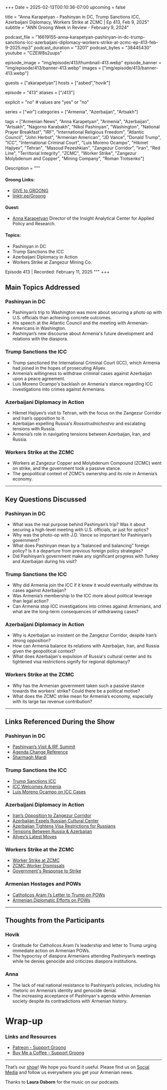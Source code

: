 +++
Date = 2025-02-13T00:10:36-07:00
upcoming = false

title = "Anna Karapetyan - Pashinyan in DC, Trump Sanctions ICC, Azerbaijani Diplomacy, Workers Strike at ZCMC | Ep 413, Feb 9, 2025"
subtitle = "ANN Groong Week in Review - February 9, 2024"

podcast_file = "16619155-anna-karapetyan-pashinyan-in-dc-trump-sanctions-icc-azerbaijani-diplomacy-workers-strike-at-zcmc-ep-413-feb-9-2025.mp3"
podcast_duration = "3201"
podcast_bytes = "38445430"
youtube = "CZEW8s2uups"

episode_image = "img/episode/413/thumbnail-413.webp"
episode_banner = "img/episode/413/banner-413.webp"
images = ["img/episode/413/banner-413.webp"]

guests = ["akarapetyan"]
hosts = ["asbed","hovik"]

episode = "413"
aliases = ["/413"]

explicit = "no" # values are "yes" or "no"

series = ["wir"]
categories = ["Armenia", "Azerbaijan", "Artsakh"]

tags = ["Armenian News", "Anna Karapetyan", "Armenia", "Azerbaijan", "Artsakh", "Nagorno Karabakh", "Nikol Pashinyan", "Washington", "National Prayer Breakfast", "IRF", "International Religious Freedom", "Atlantic Council", "John Herbst", "Armenian American", "JD Vance", "Donald Trump", "ICC", "International Criminal Court", "Luis Moreno Ocampo", "Hikmet Hajiyev", "Tehran", "Masoud Pezeshkian", "Zangezur Corridor", "Iran", "Red Line", "Territorial Integrity", "ZCMC", "Worker Strike", "Zangezur Molybdenum and Copper", "Mining Company", "Roman Trotsenko"]


Description = """

#### Groong Links:
* [GIVE to GROONG](https://podcasts.groong.org/donate)
* [linktr.ee/Groong](https://linktr.ee/groong)

#### Guest:
* [Anna Karapetyan](/guest/akarapetyan) Director of the Insight Analytical Center for Applied Policy and Research.

#### Topics:
* Pashinyan in DC
* Trump Sanctions the ICC
* Azerbaijani Diplomacy in Action
* Workers Strike at Zangezur Mining Co.

Episode 413 | Recorded: February 11, 2025
"""
+++

## **Main Topics Addressed**  

### **Pashinyan in DC**  
- Pashinyan’s trip to Washington was more about securing a photo op with U.S. officials than achieving concrete outcomes.  
- His speech at the Atlantic Council and the meeting with Armenian-Americans in Washington.  
- Pashinyan’s new discourse about Armenia's future development and relations with the diaspora.  

### **Trump Sanctions the ICC**  
- Trump sanctioned the International Criminal Court (ICC), which Armenia had joined in the hopes of prosecuting Aliyev.  
- Armenia’s willingness to withdraw criminal cases against Azerbaijan upon a peace agreement.  
- Luis Moreno Ocampo's backlash on Armenia's stance regarding ICC investigations into crimes against Armenians.  

### **Azerbaijani Diplomacy in Action**  
- Hikmet Hajiyev’s visit to Tehran, with the focus on the Zangezur Corridor and Iran’s opposition to it.  
- Azerbaijan expelling Russia's *Rossotrudnichestvo* and escalating tensions with Russia.  
- Armenia’s role in navigating tensions between Azerbaijan, Iran, and Russia.  

### **Workers Strike at the ZCMC**  
- Workers at Zangezur Copper and Molybdenum Compound (ZCMC) went on strike, and the government took a passive stance.  
- The geopolitical context of ZCMC’s ownership and its role in Armenia’s economy.  

---

## **Key Questions Discussed**  

### **Pashinyan in DC**  
- What was the real purpose behind Pashinyan’s trip? Was it about securing a high-level meeting with U.S. officials, or just for optics?  
- Why was the photo-op with J.D. Vance so important for Pashinyan’s government?  
- What does Pashinyan mean by a “balanced and balancing” foreign policy? Is it a departure from previous foreign policy strategies?  
- Did Pashinyan’s government make any significant progress with Turkey and Azerbaijan during his visit?  

### **Trump Sanctions the ICC**  
- Why did Armenia join the ICC if it knew it would eventually withdraw its cases against Azerbaijan?  
- Was Armenia’s membership to the ICC more about political leverage than legal action?  
- Can Armenia stop ICC investigations into crimes against Armenians, and what are the long-term consequences of withdrawing cases?  

### **Azerbaijani Diplomacy in Action**  
- Why is Azerbaijan so insistent on the Zangezur Corridor, despite Iran’s strong opposition?  
- How can Armenia balance its relations with Azerbaijan, Iran, and Russia given the geopolitical context?  
- What does Azerbaijan's expulsion of Russia's cultural center and its tightened visa restrictions signify for regional diplomacy?  

### **Workers Strike at the ZCMC**  
- Why has the Armenian government taken such a passive stance towards the workers’ strike? Could there be a political motive?  
- What does the ZCMC strike mean for Armenia’s economy, especially with its large tax revenue contribution?  

---

## **Links Referenced During the Show**  

### **Pashinyan in DC**  
- [Pashinyan’s Visit & IRF Summit](https://verelq.am/hy/node/156254)  
- [Agenda Change Reference](https://x.com/HovikYerevan/status/1887542072841757012)  
- [Sharmagh Mardi](https://www.cftjustice.org/warrior-of-the-month-sharmagh-mardi/)  

### **Trump Sanctions the ICC**  
- [Trump Sanctions ICC](https://www.bbc.com/news/articles/cx2p19l24g2o)  
- [ICC Welcomes Armenia](https://www.icc-cpi.int/news/international-criminal-court-welcomes-armenia-new-state-party)  
- [Luis Moreno Ocampo on ICC Cases](https://en.armradio.am/2025/02/06/armenia-cannot-stop-investigation-of-crimes-against-armenians-at-icc-ocampo/)  

### **Azerbaijani Diplomacy in Action**  
- [Iran’s Opposition to Zangezur Corridor](https://asbarez.com/so-called-zangezur-corridor-is-detrimental-for-both-iran-and-armenia-tehran-says/)  
- [Azerbaijan Expels Russian Cultural Center](https://www.azatutyun.am/a/33302830.html)  
- [Azerbaijan Tightens Visa Restrictions for Russians](https://www.azatutyun.am/a/33301672.html)  
- [Tensions Between Russia & Azerbaijan](https://news.am/eng/news/865090.html)  
- [Aliyev’s Latest Moves](https://www.azatutyun.am/a/33305534.html)  

### **Workers Strike at the ZCMC**  
- [Worker Strike at ZCMC](https://www.azatutyun.am/a/33307193.html)  
- [ZCMC Worker Dismissals](https://www.azatutyun.am/a/33305534.html)  
- [Government's Response to Strike](https://www.azatutyun.am/a/33301672.html)  

### **Armenian Hostages and POWs**  
- [Catholicos Aram I’s Letter to Trump on POWs](https://168.am/2025/02/07/2164882.html)  
- [Armenian Diplomatic Efforts on POWs](https://www.armenpress.am/en/article/1211516.html)  

---

## **Thoughts from the Participants**  

### **Hovik**  
- Gratitude for Catholicos Aram I’s leadership and letter to Trump urging immediate action on Armenian POWs.  
- The hypocrisy of diaspora Armenians attending Pashinyan’s meetings while he denies genocide and criticizes diaspora institutions.  

### **Anna**  
- The lack of real national resistance to Pashinyan’s policies, including his rhetoric on Armenia’s identity and genocide denial.  
- The increasing acceptance of Pashinyan's agenda within Armenian society despite its contradictions with Armenian history.  



# Wrap-up

### **Links and Resources**

* [Patreon - Support Groong](https://www.patreon.com/ann_groong)
* [Buy Me a Coffee - Support Groong](https://www.buymeacoffee.com/groong)

---

That’s our [show](https://podcasts.groong.org/)! We hope you found it useful. Please find us on [Social Media](https://linktr.ee/groong) and follow us everywhere you get your Armenian news.

Thanks to **Laura Osborn** for the music on our podcasts.
